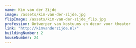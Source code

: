```yaml
---
name: Kim van der Zijde
image: /assets/kim-van-der-zijde.jpg
flipImage: /assets/kim-van-der-zijde_flip.jpg
profession: Ontwerper van kostuums en decor voor theater
link: "http://kimvanderzijde.nl/"
buildingNumber: 2
houseNumber: 24
---
```

